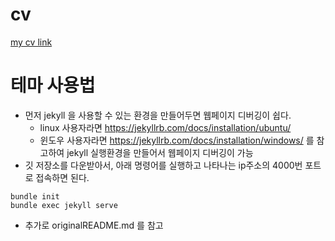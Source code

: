 # cv
[my cv link](https://woongheelee.github.io)

# 테마 사용법
* 먼저 jekyll 을 사용할 수 있는 환경을 만들어두면 웹페이지 디버깅이 쉽다.
  * linux 사용자라면 https://jekyllrb.com/docs/installation/ubuntu/
  * 윈도우 사용자라면 https://jekyllrb.com/docs/installation/windows/ 를 참고하여 jekyll 실행환경을 만들어서 웹페이지 디버깅이 가능
* 깃 저장소를 다운받아서,  아래 명령어를 실행하고 나타나는 ip주소의 4000번 포트로 접속하면 된다.
```shell
bundle init
bundle exec jekyll serve
```
* 추가로 originalREADME.md 를 참고
